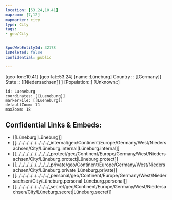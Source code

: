 ```yaml
---
location: [53.24,10.41] 
mapzoom: [7,12] 
mapmarker: city 
type: City
tags:
- geo/City


SpocWebEntityId: 32178
isDeleted: false
confidential: public

---
```

[geo-lon::10.41] 
[geo-lat::53.24] 
[name::Lüneburg] 
Country :: [[Germany]]  
State :: [[Niedersachsen]] ] 
[Population::] 
[Unknown::] 


```leaflet
id: Lueneburg
coordinates: [[Lueneburg]] 
markerFile: [[Lueneburg]] 
defaultZoom: 11 
maxZoom: 18
```


## Confidential Links & Embeds: 
- [[Lüneburg|Lüneburg]] 
- [[../../../../../../../../_internal/geo/Continent/Europe/Germany/West/Niedersachsen/City/Lüneburg.internal|Lüneburg.internal]] 
- [[../../../../../../../../_protect/geo/Continent/Europe/Germany/West/Niedersachsen/City/Lüneburg.protect|Lüneburg.protect]] 
- [[../../../../../../../../_private/geo/Continent/Europe/Germany/West/Niedersachsen/City/Lüneburg.private|Lüneburg.private]] 
- [[../../../../../../../../_personal/geo/Continent/Europe/Germany/West/Niedersachsen/City/Lüneburg.personal|Lüneburg.personal]] 
- [[../../../../../../../../_secret/geo/Continent/Europe/Germany/West/Niedersachsen/City/Lüneburg.secret|Lüneburg.secret]] 
